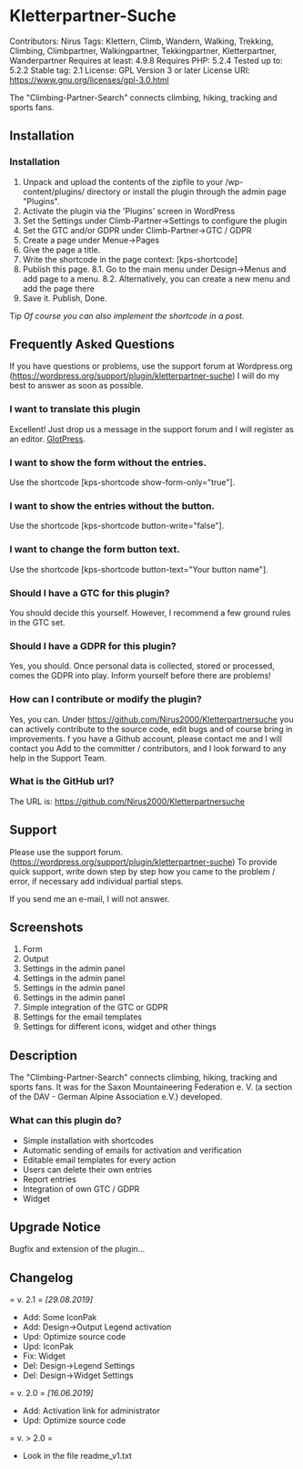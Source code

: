 # Kletterpartner-Suche
Contributors: Nirus
Tags: Klettern, Climb, Wandern, Walking, Trekking, Climbing, Climbpartner, Walkingpartner, Tekkingpartner, Kletterpartner, Wanderpartner
Requires at least: 4.9.8
Requires PHP: 5.2.4
Tested up to: 5.2.2
Stable tag: 2.1
License: GPL Version 3 or later
License URI: https://www.gnu.org/licenses/gpl-3.0.html

The "Climbing-Partner-Search" connects climbing, hiking, tracking and sports fans.

## Installation

### Installation
1. Unpack and upload the contents of the zipfile to your /wp-content/plugins/ directory or install the plugin through the admin page "Plugins".
2. Activate the plugin via the 'Plugins' screen in WordPress
3. Set the Settings under  Climb-Partner->Settings to configure the plugin
3. Set the GTC and/or GDPR under Climb-Partner->GTC / GDPR
4. Create a page under Menue->Pages
5. Give the page a title.
6. Write the shortcode in the page context: [kps-shortcode]
7. Publish this page.
8.1. Go to the main menu under Design->Menus and add page to a menu.
8.2. Alternatively, you can create a new menu and add the page there
8. Save it. Publish, Done.

 Tip
*Of course you can also implement the shortcode in a post.*


## Frequently Asked Questions

If you have questions or problems, use the support forum at Wordpress.org
(https://wordpress.org/support/plugin/kletterpartner-suche)
I will do my best to answer as soon as possible.

### I want to translate this plugin

Excellent! Just drop us a message in the support forum and I will
register as an editor.
[GlotPress](https://translate.wordpress.org/projects/wp-plugins/kletterpartner-suche).

### I want to show the form without the entries.

Use the shortcode [kps-shortcode show-form-only="true"].

### I want to show the entries without the button.

Use the shortcode [kps-shortcode button-write="false"].

### I want to change the form button text.

Use the shortcode [kps-shortcode button-text="Your button name"].

### Should I have a GTC for this plugin?

You should decide this yourself.
However, I recommend a few ground rules in the GTC
set.

### Should I have a GDPR for this plugin?

Yes, you should.
Once personal data is collected, stored or processed,
comes the GDPR into play. Inform yourself before there are problems!

### How can I contribute or modify the plugin?

Yes, you can. Under https://github.com/Nirus2000/Kletterpartnersuche
you can actively contribute to the source code, edit bugs and of course
bring in improvements.
f you have a Github account, please contact me and I will contact you
Add to the committer / contributors, and I look forward to any help in the
Support Team.

### What is the GitHub url?

The URL is:
https://github.com/Nirus2000/Kletterpartnersuche

## Support

Please use the support forum. (https://wordpress.org/support/plugin/kletterpartner-suche)
To provide quick support, write down step by step how you came to the problem / error, if necessary add
individual partial steps.

If you send me an e-mail, I will not answer.

## Screenshots

1. Form
2. Output
3. Settings in the admin panel
4. Settings in the admin panel
5. Settings in the admin panel
6. Settings in the admin panel
7. Simple integration of the GTC or GDPR
8. Settings for the email templates
9. Settings for different icons, widget and other things

## Description

The "Climbing-Partner-Search" connects climbing, hiking, tracking and sports fans. It was for the Saxon Mountaineering Federation e. V.
(a section of the DAV - German Alpine Association e.V.) developed.

### What can this plugin do?

* Simple installation with shortcodes
* Automatic sending of emails for activation and verification
* Editable email templates for every action
* Users can delete their own entries
* Report entries
* Integration of own GTC / GDPR
* Widget

## Upgrade Notice

Bugfix and extension of the plugin...

## Changelog

= v. 2.1 =
*[29.08.2019]*
* Add: Some IconPak
* Add: Design->Output Legend activation
* Upd: Optimize source code
* Upd: IconPak
* Fix: Widget
* Del: Design->Legend Settings
* Del: Design->Widget Settings

= v. 2.0 =
*[16.06.2019]*
* Add: Activation link for administrator
* Upd: Optimize source code

= v. > 2.0 =
* Look in the file readme_v1.txt